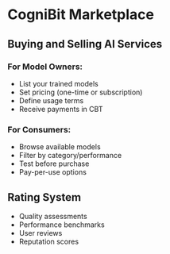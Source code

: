 # CogniBit Marketplace

## Buying and Selling AI Services

### For Model Owners:
- List your trained models
- Set pricing (one-time or subscription)
- Define usage terms
- Receive payments in CBT

### For Consumers:
- Browse available models
- Filter by category/performance
- Test before purchase
- Pay-per-use options

## Rating System
- Quality assessments
- Performance benchmarks
- User reviews
- Reputation scores